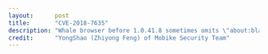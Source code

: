 ```yaml
---
layout:      post
title:       "CVE-2018-7635"
description: "Whale browser before 1.0.41.8 sometimes omits \"about:blank\" from the address bar, which allows remote attackers to spoof the address bar via a crafted title of a web page."
credit:      "YongShao (Zhiyong Feng) of Mobike Security Team"
---
```

